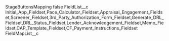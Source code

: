<?xml version="1.0" encoding="UTF-8"?>
<CustomMetadata xmlns="http://soap.sforce.com/2006/04/metadata" xmlns:xsi="http://www.w3.org/2001/XMLSchema-instance" xmlns:xsd="http://www.w3.org/2001/XMLSchema">
    <label>StageButtonsMapping</label>
    <protected>false</protected>
    <values>
        <field>FieldList__c</field>
        <value xsi:type="xsd:string">Initial_App_Fieldset,Pace_Calculator_Fieldset,Appraisal_Engagement_Fieldset,Screener_Fieldset,3rd_Party_Authorization_Form_Fieldset,Generate_DRL_Fieldset,DRL_Status_Fieldset,Lender_Acknowledgement_Fieldset,Memo_Fieldset,CAP_Template_Fieldset,CF_Payment_Instructions_Fieldset</value>
    </values>
    <values>
        <field>FieldMapList__c</field>
        <value xsi:nil="true"/>
    </values>
</CustomMetadata>
